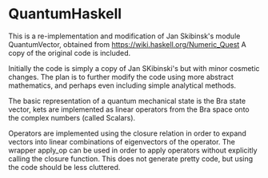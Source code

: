 # QuantumHaskell

This is a re-implementation and modification of Jan Skibinsk's module
QuantumVector, obtained from https://wiki.haskell.org/Numeric_Quest
A copy of the original code is included.

Initially the code is simply a copy of Jan SKibinski's but with minor cosmetic changes.
The plan is to further modify the code using more abstract mathematics, and perhaps
even including simple analytical methods.

The basic representation of a quantum mechanical state is the Bra state vector, kets are implemented as linear operators from the Bra space onto the complex numbers (called Scalars).

Operators are implemented using the closure relation in order to expand vectors into linear combinations of eigenvectors of the operator. The wrapper apply_op can be used in order to apply operators without explicitly calling the closure function. This does not generate pretty code, but using the code should be less cluttered.

